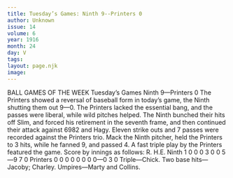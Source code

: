 ```yaml
---
title: Tuesday’s Games: Ninth 9--Printers 0
author: Unknown
issue: 14
volume: 6
year: 1916
month: 24
day: V
tags:
layout: page.njk
image:
---
```

BALL GAMES OF THE WEEK   Tuesday’s Games    Ninth 9—Printers 0       The Printers showed a reversal of baseball form in today’s game, the Ninth shutting them out 9—0.       The Printers lacked the essential bang, and the passes were liberal, while wild pitches helped.       The Ninth bunched their hits off Slim, and forced his retirement in the seventh frame, and then continued their attack against 6982 and Hagy.       Eleven strike outs and 7 passes were recorded against the Printers trio.       Mack the Ninth pitcher, held the Printers to 3 hits, while he fanned 9, and passed 4.       A fast triple play by the Printers featured the game.       Score by innings as follows:    R. H.E. Ninth 1 0 0 0 3 0 0 5—9 7 0 Printers 0 0 0 0 0 0 0 0—0 3 0   Triple—Chick.    Two base hits—Jacoby; Charley.    Umpires—Marty and Collins.    
